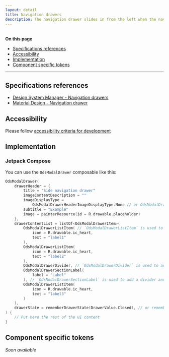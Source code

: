 ```yaml
---
layout: detail
title: Navigation drawers
description: The navigation drawer slides in from the left when the nav icon is tapped. The content should be concerned with identity and/or navigation..
---
```


<br>**On this page**

* [Specifications references](#specifications-references)
* [Accessibility](#accessibility)
* [Implementation](#implementation)
* [Component specific tokens](#component-specific-tokens)

---

## Specifications references

- [Design System Manager - Navigation drawers](https://system.design.orange.com/0c1af118d/p/92bc26-navigation-drawers/b/146f55)
- [Material Design - Navigation drawer](https://m2.material.io/components/navigation-drawer)

## Accessibility

Please follow [accessibility criteria for development](https://a11y-guidelines.orange.com/en/mobile/android/development/)

## Implementation

### Jetpack Compose

You can use the `OdsModalDrawer` composable like this:

```kotlin
OdsModalDrawer(
    drawerHeader = {
        title = "Side navigation drawer"
        imageContentDescription = ""
        imageDisplayType =
            OdsModalDrawerHeaderImageDisplayType.None // or OdsModalDrawerHeaderImageDisplayType.Avatar or OdsModalDrawerHeaderImageDisplayType.Background
        subtitle = "Example"
        image = painterResource(id = R.drawable.placeholder)
    },
    drawerContentList = listOf<OdsModalDrawerItem>(
        OdsModalDrawerListItem( // `OdsModalDrawerListItem` is used to specified an item of the list
            icon = R.drawable.ic_heart,
            text = "label1"
        ),
        OdsModalDrawerListItem(
            icon = R.drawable.ic_heart,
            text = "label2"
        ),
        OdsModalDrawerDivider, // `OdsModalDrawerDivider` is used to add a divider in a specific level of the list
        OdsModalDrawerSectionLabel(
            label = "Label"
        ), // `OdsModalDrawerSectionLabel` is used to add a divider and the text above the divider
        OdsModalDrawerListItem(
            icon = R.drawable.ic_heart,
            text = "label3"
        )
    ),
    drawerState = rememberDrawerState(DrawerValue.Closed), // or rememberDrawerState(DrawerValue.Open)
) {
    // Put here the rest of the UI content
}
```

## Component specific tokens

_Soon available_